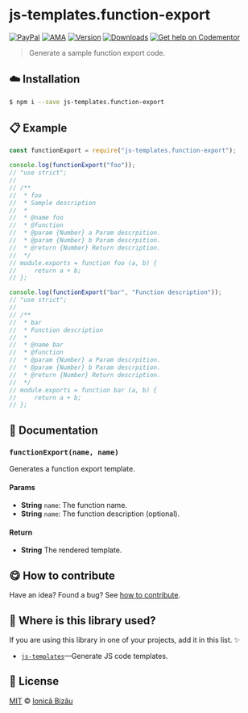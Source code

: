 
# js-templates.function-export

 [![PayPal](https://img.shields.io/badge/%24-paypal-f39c12.svg)][paypal-donations] [![AMA](https://img.shields.io/badge/ask%20me-anything-1abc9c.svg)](https://github.com/IonicaBizau/ama) [![Version](https://img.shields.io/npm/v/js-templates.function-export.svg)](https://www.npmjs.com/package/js-templates.function-export) [![Downloads](https://img.shields.io/npm/dt/js-templates.function-export.svg)](https://www.npmjs.com/package/js-templates.function-export) [![Get help on Codementor](https://cdn.codementor.io/badges/get_help_github.svg)](https://www.codementor.io/johnnyb?utm_source=github&utm_medium=button&utm_term=johnnyb&utm_campaign=github)

> Generate a sample function export code.

## :cloud: Installation

```sh
$ npm i --save js-templates.function-export
```


## :clipboard: Example



```js
const functionExport = require("js-templates.function-export");

console.log(functionExport("foo"));
// "use strict";
//
// /**
//  * foo
//  * Sample description
//  *
//  * @name foo
//  * @function
//  * @param {Number} a Param descrpition.
//  * @param {Number} b Param descrpition.
//  * @return {Number} Return description.
//  */
// module.exports = function foo (a, b) {
//     return a + b;
// };

console.log(functionExport("bar", "Function description"));
// "use strict";
//
// /**
//  * bar
//  * Function description
//  *
//  * @name bar
//  * @function
//  * @param {Number} a Param descrpition.
//  * @param {Number} b Param descrpition.
//  * @return {Number} Return description.
//  */
// module.exports = function bar (a, b) {
//     return a + b;
// };
```

## :memo: Documentation


### `functionExport(name, name)`
Generates a function export template.

#### Params
- **String** `name`: The function name.
- **String** `name`: The function description (optional).

#### Return
- **String** The rendered template.



## :yum: How to contribute
Have an idea? Found a bug? See [how to contribute][contributing].

## :dizzy: Where is this library used?
If you are using this library in one of your projects, add it in this list. :sparkles:


 - [`js-templates`](https://github.com/IonicaBizau/js-templates#readme)—Generate JS code templates.

## :scroll: License

[MIT][license] © [Ionică Bizău][website]

[paypal-donations]: https://www.paypal.com/cgi-bin/webscr?cmd=_s-xclick&hosted_button_id=RVXDDLKKLQRJW
[donate-now]: http://i.imgur.com/6cMbHOC.png

[license]: http://showalicense.com/?fullname=Ionic%C4%83%20Biz%C4%83u%20%3Cbizauionica%40gmail.com%3E%20(http%3A%2F%2Fionicabizau.net)&year=2016#license-mit
[website]: http://ionicabizau.net
[contributing]: /CONTRIBUTING.md
[docs]: /DOCUMENTATION.md
